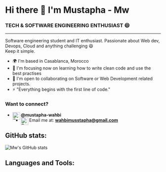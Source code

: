 # Hi there 👋 I'm Mustapha - Mw
### TECH & SOFTWARE ENGINEERING ENTHUSIAST 😄
------------------
Software engineering student and IT enthusiast. Passionate about Web dev, Devops, Cloud and anything challenging 😄 \
Keep it simple.


* 🌍  I'm based in Casablanca, Morocco
* 🧠  I'm focusing now on learning how to write clean code and use the best practises 
* 🤝  I'm open to collaborating on Software or Web Development related projects.
* ⚡  "Everything begins with the first line of code."


###     Want to connect?
- <img align="left" alt="Red1 - LinkedIn" width="24px" src="https://img.icons8.com/fluency/50/000000/linkedin.png" />**@mustapha-wahbi**
- <img align="left" alt="Red1 - Mail" width="24px" src="https://img.icons8.com/color/48/000000/new-post.png"/> Email me at: **wahbimusstapha@gmail.com**

## GitHub stats:

![Mw's GitHub stats](https://github-readme-stats.vercel.app/api?username=Mwahbi101&show_icons=true&theme=dracula&count_private=true) 



## Languages and Tools:

[vscode]: https://code.visualstudio.com/
[androidstudio]: https://developer.android.com/studio
[pycharm]: https://www.jetbrains.com/pycharm/
[intellij]: https://www.jetbrains.com/idea/
[html]:https://developer.mozilla.org/en-US/docs/Web/HTML
[css]: https://www.w3schools.com/css/
[js]: https://www.javascript.com/
[reactjs]:https://reactjs.org/
[reactnative]:https://reactnative.dev/
[express]:https://expressjs.com/
[nodejs]:https://nodejs.org/en/
[python]:https://www.python.org/
[mysql]:https://www.mysql.com/
[c]:'https://en.wikipedia.org/wiki/C_(programming_language)'
[cpp]:https://en.wikipedia.org/wiki/C%2B%2B
[java]:https://www.oracle.com/java/technologies/
[git]:https://git-scm.com/


